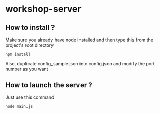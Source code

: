 # workshop-server

## How to install ?

Make sure you already have node installed and then type this from the project's root directory

    npm install

Also, duplicate config_sample.json into config.json and modify the port number as you want
 
## How to launch the server ?

Just use this command

    node main.js
